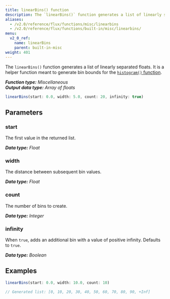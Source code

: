 ```yaml
---
title: linearBins() function
description: The `linearBins()` function generates a list of linearly separated floats.
aliases:
  - /v2.0/reference/flux/functions/misc/linearbins
  - /v2.0/reference/flux/functions/built-in/misc/linearbins/
menu:
  v2_0_ref:
    name: linearBins
    parent: built-in-misc
weight: 401
---
```


The `linearBins()` function generates a list of linearly separated floats.
It is a helper function meant to generate bin bounds for the
[`histogram()` function](/v2.0/reference/flux/functions/built-in/transformations/histogram).

_**Function type:** Miscellaneous_  
_**Output data type:** Array of floats_

```js
linearBins(start: 0.0, width: 5.0, count: 20, infinity: true)
```

## Parameters

### start
The first value in the returned list.

_**Data type:** Float_

### width
The distance between subsequent bin values.

_**Data type:** Float_

### count
The number of bins to create.

_**Data type:** Integer_

### infinity
When `true`, adds an additional bin with a value of positive infinity.
Defaults to `true`.

_**Data type:** Boolean_

## Examples

```js
linearBins(start: 0.0, width: 10.0, count: 10)

// Generated list: [0, 10, 20, 30, 40, 50, 60, 70, 80, 90, +Inf]
```
